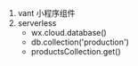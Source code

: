 1. vant 小程序组件
2. serverless
    - wx.cloud.database()
    - db.collection('production')
    - productsCollection.get()